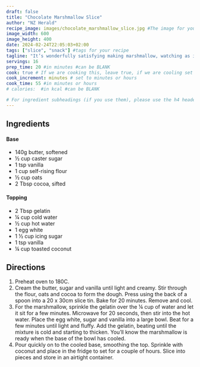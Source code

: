 ```yaml
---
draft: false
title: "Chocolate Marshmallow Slice"
author: "NZ Herald"
recipe_image: images/chocolate_marshmallow_slice.jpg #The image for your recipe
image_width: 600
image_height: 400
date: 2024-02-24T22:05:03+02:00
tags: ["slice", "snack"] #tags for your recipe
tagline: "It’s wonderfully satisfying making marshmallow, watching as it expands and becomes light and fluffy."
servings: 16
prep_time: 20 #in minutes #can be BLANK
cook: true # If we are cooking this, leave true, if we are cooling set to false
cook_increment: minutes # set to minutes or hours
cook_time: 55 #in minutes or hours
# calories:  #in kcal #can be BLANK

# For ingredient subheadings (if you use them), please use the h4 header.  For print view I have those elements targeted
---
```



## Ingredients

#### Base
- 140g butter, softened
- ½ cup caster sugar
- 1 tsp vanilla
- 1 cup self-rising flour
- ½ cup oats
- 2 Tbsp cocoa, sifted

#### Topping
- 2 Tbsp gelatin
- ¼ cup cold water
- ½ cup hot water
- 1 egg white
- 1 ½ cup icing sugar
- 1 tsp vanilla
- ¼ cup toasted coconut

## Directions

1. Preheat oven to 180C.
2. Cream the butter, sugar and vanilla until light and creamy. Stir through the flour, oats and cocoa to form the dough. Press using the back of a spoon into a 20 x 30cm slice tin. Bake for 20 minutes. Remove and cool.
3. For the marshmallow, sprinkle the gelatin over the ¼ cup of water and let it sit for a few minutes. Microwave for 20 seconds, then stir into the hot water. Place the egg white, sugar and vanilla into a large bowl. Beat for a few minutes until light and fluffy. Add the gelatin, beating until the mixture is cold and starting to thicken. You’ll know the marshmallow is ready when the base of the bowl has cooled.
4. Pour quickly on to the cooled base, smoothing the top. Sprinkle with coconut and place in the fridge to set for a couple of hours. Slice into pieces and store in an airtight container.
